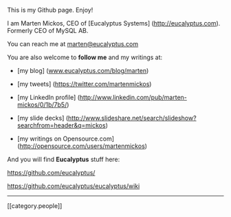 This is my Github page. Enjoy!

I am Marten Mickos, CEO of [Eucalyptus Systems] (http://eucalyptus.com). Formerly CEO of MySQL AB.

You can reach me at [marten@eucalyptus.com](mailto:marten@eucalyptus.com) <br>


You are also welcome to **follow me** and my writings at:

* [my blog] (www.eucalyptus.com/blog/marten)

* [my tweets] (https://twitter.com/martenmickos)

* [my LinkedIn profile] (http://www.linkedin.com/pub/marten-mickos/0/1b/7b5/)

* [my slide decks] (http://www.slideshare.net/search/slideshow?searchfrom=header&q=mickos)

* [my writings on Opensource.com] (http://opensource.com/users/martenmickos)

And you will find **Eucalyptus** stuff here:

   https://github.com/eucalyptus/

   https://github.com/eucalyptus/eucalyptus/wiki

*****
[[category.people]]
